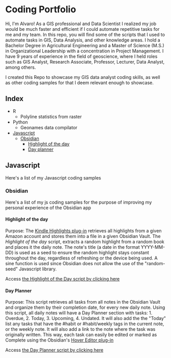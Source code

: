 # Coding Portfolio

Hi, I'm Alvaro! As a GIS professional and Data Scientist I realized my job would be much faster and efficient if I could automate repetitive tasks for me and my team. In this repo, you will find some of the scripts that I used to automate tasks in GIS, Data Analysis, and other knowledge areas. 
I hold a Bachelor Degree in Agricultural Engineering and a Master of Science (M.S.) in Organizational Leadership with a concentration in Project Management. I have 9 years of experience in the field of geoscience, where I held roles such as GIS Analyst, Research Associate, Professor, Lecturer, Data Analyst, among others. 

I created this Repo to showcase my GIS data analyst coding skills, as well as other coding samples for that I deem relevant enough to showcase. 

## Index

- R
  - Polyline statistics from raster
- Python
  - Geonames data compilator
- [Javascript](#javascript)
  - [Obsidian](#obsidian)
    - [Highlight of the day](#highlight-of-the-day)
    - [Day planner](#day-planner)

## Javascript

Here's a list of my Javascript coding samples

### Obsidian

Here's a list of my js coding samples for the purpose of improving my personal experience of the Obsidian app

#### Highlight of the day

Purpose: The [Kindle Highlights plug-in](https://github.com/hadynz/obsidian-kindle-plugin) retrieves all highlights from a given Amazon account and stores them into a file in a given Obsidian Vault. The *Highlight of the day* script, extracts a random highlight from a random book and places it the daily note. The note's title (a date in the format YYYY-MM-DD) is used as a seed to ensure the random highlight stays constant throughout the day, regardless of refreshing or the device being used. A sine function is used since Obsidian does not allow the use of the "random-seed" Javascript library.

Access [the Highlight of the Day script by clicking here](https://github.com/alvedsc/coding_portfolio/blob/main/codes/highlight_of_the_day.js)

#### Day Planner

Purpose: This script retrieves all tasks from all notes in the Obsidian Vault and organize them by their completion date, for every new daily note. Using this script, all daily notes will have a Day Planner section with tasks: 1. Overdue, 2. Today, 3. Upcoming, 4. Undated. It will also add the the "Today" list any tasks that have the #habit or #habit/weekly tags in the current note, or the weekly note. It will also add a link to the note where the task was originally written. This way, each task can easily be edited or marked as Complete using the Obsidian's [Hover Editor plug-in](https://github.com/nothingislost/obsidian-hover-editor)

Access [the Day Planner script by clicking here](https://github.com/alvedsc/coding_portfolio/blob/main/codes/day_planner.js)
